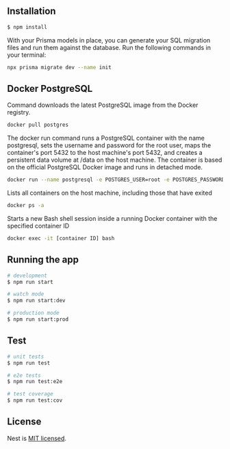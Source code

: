 ## Installation

```bash
$ npm install
```

With your Prisma models in place, you can generate your SQL migration files and run them against the database. Run the following commands in your terminal:

```bash
npx prisma migrate dev --name init
```

## Docker PostgreSQL

Command downloads the latest PostgreSQL image from the Docker registry.
```bash
docker pull postgres
```

The docker run command runs a PostgreSQL container with the name postgresql, sets the username and password for the root user, maps the container's port 5432 to the host machine's port 5432, and creates a persistent data volume at /data on the host machine. The container is based on the official PostgreSQL Docker image and runs in detached mode.
```bash
docker run --name postgresql -e POSTGRES_USER=root -e POSTGRES_PASSWORD=root -p 5432:5432 -v /data:/var/lib/postgresql/data -d postgres
```

Lists all containers on the host machine, including those that have exited
```bash
docker ps -a
```

Starts a new Bash shell session inside a running Docker container with the specified container ID
```bash
docker exec -it [container ID] bash
```

## Running the app

```bash
# development
$ npm run start

# watch mode
$ npm run start:dev

# production mode
$ npm run start:prod
```

## Test

```bash
# unit tests
$ npm run test

# e2e tests
$ npm run test:e2e

# test coverage
$ npm run test:cov
```

## License

Nest is [MIT licensed](LICENSE).
